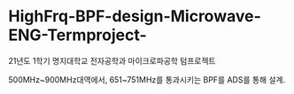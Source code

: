 # HighFrq-BPF-design-Microwave-ENG-Termproject-
21년도 1학기 명지대학교 전자공학과 마이크로파공학 텀프로젝트

500MHz~900MHz대역에서, 651~751MHz를 통과시키는 BPF를 ADS를 통해 설계.
